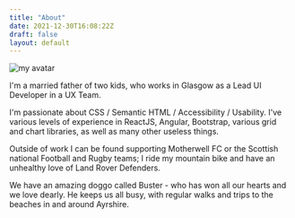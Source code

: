 ```yaml
---
title: "About"
date: 2021-12-30T16:08:22Z
draft: false
layout: default
---
```

![my avatar](/img/burt.png#floatright "An avatar of Ian Burrett (a.k.a. weestoater / burtware)")

I'm a married father of two kids, who works in Glasgow as a Lead UI Developer in a UX Team.

I'm passionate about CSS / Semantic HTML / Accessibility / Usability.  I've various levels of experience in ReactJS, Angular, Bootstrap, various grid and chart libraries, as well as many other useless things.

Outside of work I can be found supporting Motherwell FC or the Scottish national Football and Rugby teams; I ride my mountain bike and have an unhealthy love of Land Rover Defenders.

We have an amazing doggo called Buster - who has won all our hearts and we love dearly.  He keeps us all busy, with regular walks and trips to the beaches in and around Ayrshire.